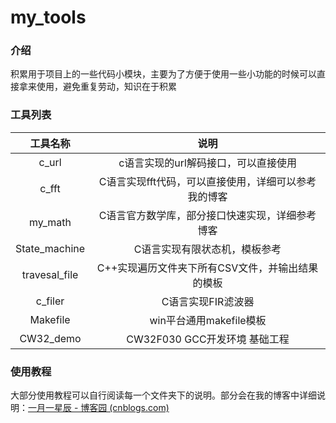 # my_tools

### 介绍
积累用于项目上的一些代码小模块，主要为了方便于使用一些小功能的时候可以直接拿来使用，避免重复劳动，知识在于积累



### 工具列表
|   工具名称    |                         说明                         |
| :-----------: | :--------------------------------------------------: |
|     c_url     |         c语言实现的url解码接口，可以直接使用         |
|     c_fft     | C语言实现fft代码，可以直接使用，详细可以参考我的博客 |
|    my_math    |   C语言官方数学库，部分接口快速实现，详细参考博客    |
| State_machine |            C语言实现有限状态机，模板参考             |
| travesal_file |   C++实现遍历文件夹下所有CSV文件，并输出结果的模板   |
|    c_filer    |                  C语言实现FIR滤波器                  |
|   Makefile    |               win平台通用makefile模板                |
|   CW32_demo   |            CW32F030 GCC开发环境 基础工程             |



### 使用教程

大部分使用教程可以自行阅读每一个文件夹下的说明。部分会在我的博客中详细说明：[一月一星辰 - 博客园 (cnblogs.com)](https://www.cnblogs.com/tangwc)